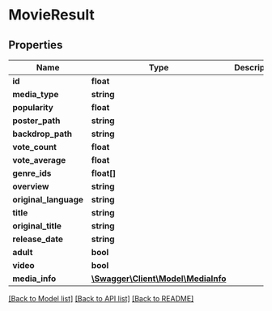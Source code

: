 # MovieResult

## Properties
Name | Type | Description | Notes
------------ | ------------- | ------------- | -------------
**id** | **float** |  | 
**media_type** | **string** |  | 
**popularity** | **float** |  | [optional] 
**poster_path** | **string** |  | [optional] 
**backdrop_path** | **string** |  | [optional] 
**vote_count** | **float** |  | [optional] 
**vote_average** | **float** |  | [optional] 
**genre_ids** | **float[]** |  | [optional] 
**overview** | **string** |  | [optional] 
**original_language** | **string** |  | [optional] 
**title** | **string** |  | 
**original_title** | **string** |  | [optional] 
**release_date** | **string** |  | [optional] 
**adult** | **bool** |  | [optional] 
**video** | **bool** |  | [optional] 
**media_info** | [**\Swagger\Client\Model\MediaInfo**](MediaInfo.md) |  | [optional] 

[[Back to Model list]](../../README.md#documentation-for-models) [[Back to API list]](../../README.md#documentation-for-api-endpoints) [[Back to README]](../../README.md)

